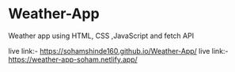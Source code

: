 # Weather-App

Weather app using HTML, CSS ,JavaScript and fetch API

live link:- https://sohamshinde160.github.io/Weather-App/
live link:- https://weather-app-soham.netlify.app/
